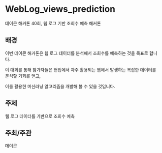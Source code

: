 # WebLog_views_prediction
데이콘 해커톤 40회, 웹 로그 기반 조회수 예측 해커톤

## 배경
이번 데이콘 해커톤은 웹 로그 데이터를 분석해서 조회수를 예측하는 것을 목표로 합니다. 

이 대회를 통해 참가자들은 현업에서 자주 활용되는 웹에서 발생하는 복잡한 데이터를 분석할 기회를 얻고, 

이를 활용한 머신러닝 알고리즘을 개발해 볼 수 있을 것입니다. 

## 주제
웹 로그 데이터를 기반으로 조회수 예측

## 주최/주관
데이콘
